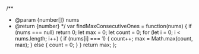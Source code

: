 /**
 * @param {number[]} nums
 * @return {number}
 */
var findMaxConsecutiveOnes = function(nums) {
    if (nums === null) return 0;
    let max = 0;
    let count = 0;
    for (let i = 0; i < nums.length; i++) {
        if (nums[i] === 1) {
            count++;
            max = Math.max(count, max);
        } else {
            count = 0;
        }
    }
    return max;
};
